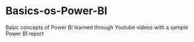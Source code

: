 # Basics-os-Power-BI
Basic concepts of Power BI learned through Youtube videos with a sample Power BI report
